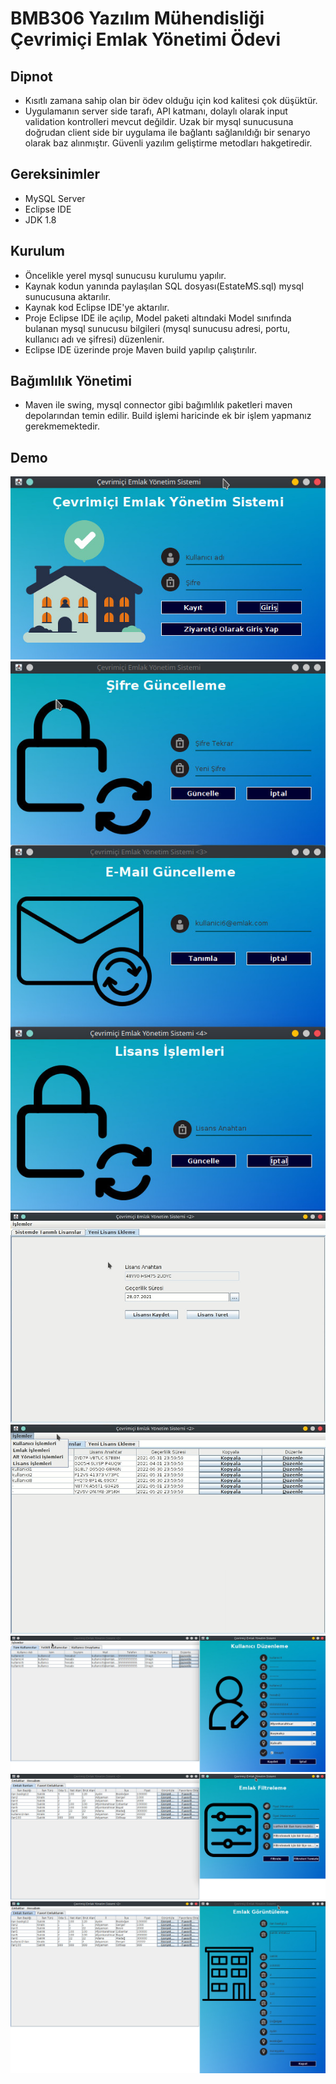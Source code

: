 # BMB306 Yazılım Mühendisliği Çevrimiçi Emlak Yönetimi Ödevi

## Dipnot

- Kısıtlı zamana sahip olan bir ödev olduğu için kod kalitesi çok düşüktür.
- Uygulamanın server side tarafı, API katmanı, dolaylı olarak input validation kontrolleri mevcut değildir. Uzak bir mysql sunucusuna doğrudan client side bir uygulama ile bağlantı sağlanıldığı bir senaryo olarak baz alınmıştır. Güvenli yazılım geliştirme metodları hakgetiredir.

## Gereksinimler
  - MySQL Server
  - Eclipse IDE
  - JDK 1.8
## Kurulum
  - Öncelikle yerel mysql sunucusu kurulumu yapılır.
  - Kaynak kodun yanında paylaşılan SQL dosyası(EstateMS.sql) mysql sunucusuna aktarılır.
  - Kaynak kod Eclipse IDE'ye aktarılır.
  - Proje Eclipse IDE ile açılıp, Model paketi altındaki Model sınıfında bulanan mysql sunucusu bilgileri (mysql sunucusu adresi, portu, kullanıcı adı ve şifresi) düzenlenir.
  - Eclipse IDE üzerinde proje Maven build yapılıp çalıştırılır.
## Bağımlılık Yönetimi
  - Maven ile swing, mysql connector gibi bağımlılık paketleri maven depolarından temin edilir. Build işlemi haricinde ek bir işlem yapmanız gerekmemektedir.
## Demo
![alt text](./assets/img/1.jpg)
![alt text](./assets/img/4.jpg)
![alt text](./assets/img/5.jpg)
![alt text](./assets/img/6.jpg)
![alt text](./assets/img/2.jpg)
![alt text](./assets/img/3.jpg)
![alt text](./assets/img/7.jpg)
